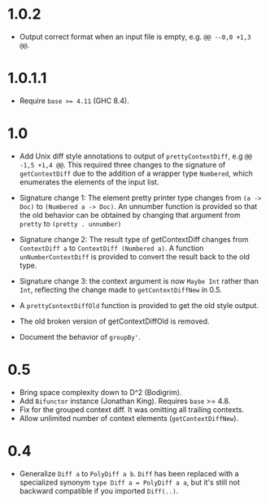 # 1.0.2

  - Output correct format when an input file is empty, e.g. `@@ --0,0 +1,3 @@`.

# 1.0.1.1

  - Require `base >= 4.11` (GHC 8.4).

# 1.0

  - Add Unix diff style annotations to output of `prettyContextDiff`,
    e.g `@@ -1,5 +1,4 @@`.  This required three changes to the
    signature of `getContextDiff` due to the addition of a wrapper type
    `Numbered`, which enumerates the elements of the input list.

  - Signature change 1: The element pretty printer type changes from
    `(a -> Doc)` to `(Numbered a -> Doc)`.  An unnumber function is
    provided so that the old behavior can be obtained by changing that
    argument from `pretty` to `(pretty . unnumber)`

  - Signature change 2: The result type of getContextDiff changes from
    `ContextDiff a` to `ContextDiff (Numbered a)`.  A function
    `unNumberContextDiff` is provided to convert the result back to
    the old type.

  - Signature change 3: the context argument is now `Maybe Int` rather
    than `Int`, reflecting the change made to `getContextDiffNew` in 0.5.

  - A `prettyContextDiffOld` function is provided to get the old
    style output.

  - The old broken version of getContextDiffOld is removed.

  - Document the behavior of `groupBy'`.

# 0.5

  - Bring space complexity down to D^2 (Bodigrim).
  - Add `Bifunctor` instance (Jonathan King).  Requires `base` >= 4.8.
  - Fix for the grouped context diff.  It was omitting all trailing contexts.
  - Allow unlimited number of context elements (`getContextDiffNew`).

# 0.4

  - Generalize `Diff a` to `PolyDiff a b`.
    `Diff` has been replaced with a specialized synonym `type Diff a = PolyDiff a a`,
    but it's still not backward compatible if you imported `Diff(..)`.
